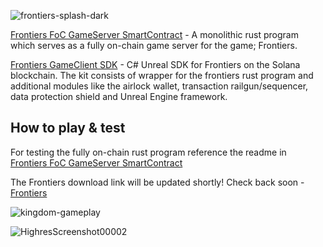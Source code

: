 ![frontiers-splash-dark](https://github.com/Bifrost-Technologies/Frontiers-OPOS/assets/24855008/1c213499-6b47-492b-80c2-3b0e52296326)

[Frontiers FoC GameServer SmartContract](https://github.com/kgilliam125/frontier-program) - A monolithic rust program which serves as a fully on-chain game server for the game; Frontiers.

[Frontiers GameClient SDK](https://github.com/Bifrost-Technologies/Frontier-SDK) - C# Unreal SDK for Frontiers on the Solana blockchain. The kit consists of wrapper for the frontiers rust program and additional modules like the airlock wallet, transaction railgun/sequencer, data protection shield and Unreal Engine framework.


## How to play & test


For testing the fully on-chain rust program reference the readme in [Frontiers FoC GameServer SmartContract](https://github.com/kgilliam125/frontier-program)

The Frontiers download link will be updated shortly! Check back soon - [Frontiers]()

![kingdom-gameplay](https://github.com/Bifrost-Technologies/Frontiers-OPOS/assets/24855008/b3199865-0604-48bc-b363-976b15a127d9)

![HighresScreenshot00002](https://github.com/Bifrost-Technologies/Frontiers-OPOS/assets/24855008/e3f27d52-a98e-4937-ad6b-f9f57a9f33a4)
